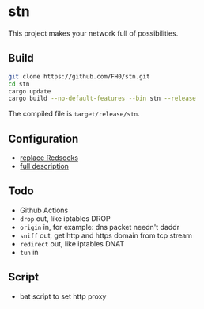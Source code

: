 # stn

This project makes your network full of possibilities.

## Build

```bash
git clone https://github.com/FH0/stn.git
cd stn
cargo update
cargo build --no-default-features --bin stn --release
```

The compiled file is `target/release/stn`.

## Configuration

- [replace Redsocks](doc/redsocks.md)
- [full description](doc/configuration.md)

## Todo

- Github Actions
- `drop` out, like iptables DROP
- `origin` in, for example: dns packet needn't daddr
- `sniff` out, get http and https domain from tcp stream
- `redirect` out, like iptables DNAT
- `tun` in

## Script

- bat script to set http proxy
